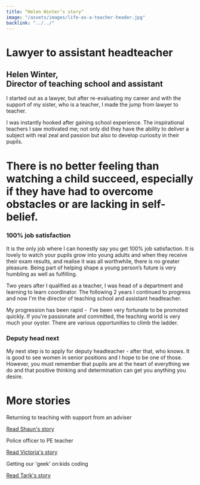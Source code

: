 ```yaml
---
title: “Helen Winter’s story"
image: "/assets/images/life-as-a-teacher-header.jpg"
backlink: "../../"
---
```


<div class="content-wrapper">
    <div class="content__right">
    </div>
    <div class="content__left">
        <div class="stories">
            <h1>Lawyer to assistant headteacher</h1>
            <div class="story-header">
                <div class="story-header__thumb" style="background-image:url('/assets/images/stories/stories-helen.jpg')"></div>
                <div class="story-header__label">
                    <h2>Helen Winter, <br/>Director of teaching school and assistant</h2>
                </div>
            </div>
            <p class="prominent">
                I started out as a lawyer, but after re-evaluating my career and with the support of my sister, who is a teacher, I made the jump from lawyer to teacher.
            </p>
<p>I was instantly hooked after gaining school experience. The inspirational teachers I saw motivated me; not only did they have the ability to deliver a subject with real zeal and passion but also to develop curiosity in their pupils.
            </p>
            <div>
                <div class="quote-block">
                    <span class="icon-quote"></span>
                    <h1>There is no better feeling than watching a child succeed, especially if they have had to overcome obstacles or are lacking in self-belief.<span class="icon-quote quote-close"></span></h1>
        </div>
	<h3>100% job satisfaction</h3>
               <p>It is the only job where I can honestly say you get 100% job satisfaction. It is lovely to watch your pupils grow into young adults and when they receive their exam results, and realise it was all worthwhile, there is no greater pleasure. Being part of helping shape a young person’s future is very humbling as well as fulfilling.
                </p>
            </div>
            <p>Two years after I qualified as a teacher, I was head of a department and learning to learn coordinator. The following 2 years I continued to progress and now I'm the director of teaching school and assistant headteacher.
	</p>
	<p>My progression has been rapid -  I’ve been very fortunate to be promoted quickly. If you're passionate and committed, the teaching world is very much your oyster. There are various opportunities to climb the ladder.
	</p>
<h3>Deputy head next</h3>
<p>My next step is to apply for deputy headteacher - after that, who knows. It is good to see women in senior positions and I hope to be one of those. However, you must remember that pupils are at the heart of everything we do and that positive thinking and determination can get you anything you desire.
</p>
	</div>
    </div>
</div>

<div class="more-stories">
    <h1 class="more-stories_header strapline">More stories</h1>
    <div class="more-stories__thumbs">
        <div class="more-stories__thumbs__thumb">
            <a href="/life-as-a-teacher/my-story-into-teaching/international-career-changers/returning-to-teaching-with-support-from-an-adviser">
                <div class="more-stories__thumbs__thumb__img" style="background-image:url('/assets/images/stories/stories-shaun.jpg')"></div>
            </a>
            <div class="more-stories__thumbs__thumb__content">
                <p>Returning to teaching with support from an adviser</p>
                <a class="git-link" href="/life-as-a-teacher/my-story-into-teaching/international-career-changers/returning-to-teaching-with-support-from-an-adviser">Read Shaun's story  <i class="fas fa-chevron-right"></i></a>
            </div>
        </div>
        <div class="more-stories__thumbs__thumb">
            <a href="/life-as-a-teacher/my-story-into-teaching/career-changers/police-officer-to-pe-teacher">
                <div class="more-stories__thumbs__thumb__img" style="background-image:url('/assets/images/stories/stories-victoria.jpg')"></div>
            </a>
            <div class="more-stories__thumbs__thumb__content">
                <p>Police officer to PE teacher</p>
                <a class="git-link" href="/life-as-a-teacher/my-story-into-teaching/career-changers/police-officer-to-pe-teacher">Read Victoria's story  <i class="fas fa-chevron-right"></i></a>
            </div>
        </div>
        <div class="more-stories__thumbs__thumb">
            <a href="/life-as-a-teacher/my-story-into-teaching/making-a-difference/getting-our-geek-on-kids-coding">
                <div class="more-stories__thumbs__thumb__img" style="background-image:url('/assets/images/stories/stories-tarik.jpg')"></div>
            </a>
            <div class="more-stories__thumbs__thumb__content">
                <p>Getting our 'geek' on:kids coding</p>
                <a class="git-link" href="/life-as-a-teacher/my-story-into-teaching/making-a-difference/getting-our-geek-on-kids-coding">Read Tarik's story <i class="fas fa-chevron-right"></i></a>
            </div>
        </div>
    </div>
</div>
